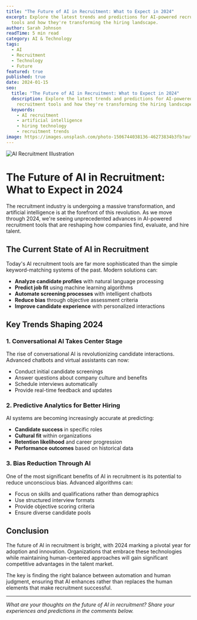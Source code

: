 ```yaml
---
title: "The Future of AI in Recruitment: What to Expect in 2024"
excerpt: Explore the latest trends and predictions for AI-powered recruitment
  tools and how they're transforming the hiring landscape.
author: Sarah Johnson
readTime: 5 min read
category: AI & Technology
tags:
  - AI
  - Recruitment
  - Technology
  - Future
featured: true
published: true
date: 2024-01-15
seo:
  title: "The Future of AI in Recruitment: What to Expect in 2024"
  description: Explore the latest trends and predictions for AI-powered
    recruitment tools and how they're transforming the hiring landscape.
  keywords:
    - AI recruitment
    - artificial intelligence
    - hiring technology
    - recruitment trends
image: https://images.unsplash.com/photo-1506744038136-46273834b3fb?auto=format&fit=crop&w=1200&q=80
---
```


![AI Recruitment Illustration](https://images.unsplash.com/photo-1506744038136-46273834b3fb?auto=format&fit=crop&w=1200&q=80)

# The Future of AI in Recruitment: What to Expect in 2024

The recruitment industry is undergoing a massive transformation, and artificial intelligence is at the forefront of this revolution. As we move through 2024, we're seeing unprecedented advances in AI-powered recruitment tools that are reshaping how companies find, evaluate, and hire talent.

## The Current State of AI in Recruitment

Today's AI recruitment tools are far more sophisticated than the simple keyword-matching systems of the past. Modern solutions can:

- **Analyze candidate profiles** with natural language processing
- **Predict job fit** using machine learning algorithms
- **Automate screening processes** with intelligent chatbots
- **Reduce bias** through objective assessment criteria
- **Improve candidate experience** with personalized interactions

## Key Trends Shaping 2024

### 1. Conversational AI Takes Center Stage

The rise of conversational AI is revolutionizing candidate interactions. Advanced chatbots and virtual assistants can now:

- Conduct initial candidate screenings
- Answer questions about company culture and benefits
- Schedule interviews automatically
- Provide real-time feedback and updates

### 2. Predictive Analytics for Better Hiring

AI systems are becoming increasingly accurate at predicting:

- **Candidate success** in specific roles
- **Cultural fit** within organizations
- **Retention likelihood** and career progression
- **Performance outcomes** based on historical data

### 3. Bias Reduction Through AI

One of the most significant benefits of AI in recruitment is its potential to reduce unconscious bias. Advanced algorithms can:

- Focus on skills and qualifications rather than demographics
- Use structured interview formats
- Provide objective scoring criteria
- Ensure diverse candidate pools

## Conclusion

The future of AI in recruitment is bright, with 2024 marking a pivotal year for adoption and innovation. Organizations that embrace these technologies while maintaining human-centered approaches will gain significant competitive advantages in the talent market.

The key is finding the right balance between automation and human judgment, ensuring that AI enhances rather than replaces the human elements that make recruitment successful.

---

_What are your thoughts on the future of AI in recruitment? Share your experiences and predictions in the comments below._
